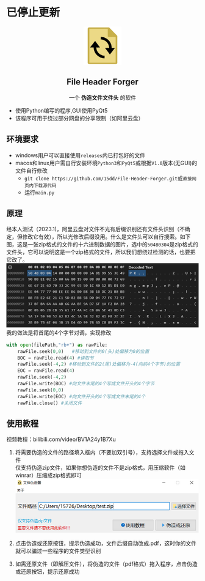 # 已停止更新
<p align="center">
  <a>
    <img src="/img/Logo.png" alt="Logo" width="100" height="100">
  </a>

  <h2 align="center">File Header Forger</h2>
  <p align="center">
    一个 <b>伪造文件文件头</b> 的软件
  </p>

</p>

- 使用Python编写的程序,GUI使用PyQt5
- 该程序可用于绕过部分网盘的分享限制（如阿里云盘）

## 环境要求
- windows用户可以直接使用`releases`内已打包好的文件
- macos和linux用户需自行安装环境`Python3`和`PyQt5`或根据`V1.0`版本(无GUI)的文件自行修改
  - `git clone https://github.com/15dd/File-Header-Forger.git`或`直接网页内下载源代码`
  - 运行`main.py`

## 原理
经本人测试（2023.1)，阿里云盘对文件不光有后缀识别还有文件头识别（不确定，但修改它有效），所以光修改后缀没用。什么是文件头可以自行搜索。如下图，这是一张zip格式的文件的十六进制数据的图片，选中的`504B0304`是zip格式的文件头，它可以说明这是一个zip格式的文件，所以我们想绕过检测的话，也要把它改了。
![1](/img/1.png)
我的做法是将首尾的4个字节对调，实现修改
```python
with open(filePath,"rb+") as rawFile:
    rawFile.seek(0,0)   #移动到文件的0(头)处偏移为0的位置
    BOC = rawFile.read(4) #读取节                
    rawFile.seek(-4,2) #移动到文件的2(尾)处偏移为-4(向前4个字节)的位置
    EOC = rawFile.read(4)
    rawFile.seek(-4,2) 
    rawFile.write(BOC) #向文件末尾的4个写成文件开头的4个字节
    rawFile.seek(0,0)
    rawFile.write(EOC) #向文件开头的4个写成文件末尾的4个
    rawFile.close() #关闭文件
```
## 使用教程
视频教程：bilibili.com/video/BV1A24y1B7Xu

1. 将需要伪造的文件的路径填入框内（不要加双引号），支持选择文件或拖入文件 <br>
仅支持伪造zip文件，如果你想伪造的文件不是zip格式，用压缩软件（如winrar）压缩成zip格式即可 
![2](img/2.png)

2. 点击伪造或还原按钮，提示伪造成功，文件后缀自动改成.pdf，这时你的文件就可以骗过一些程序的文件类型识别
3. 如需还原文件（即解压文件），将伪造的文件（pdf格式）拖入程序，点击伪造或还原按钮，提示还原成功
   
